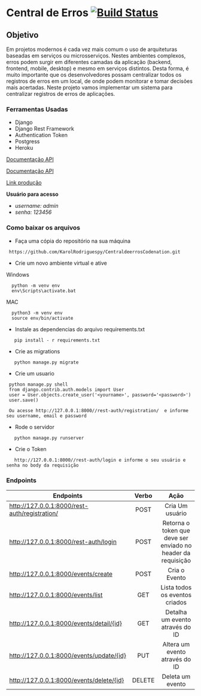 # Central de Erros   [![Build Status](https://travis-ci.com/KarolRodriguespy/CentraldeerrosCodenation.svg?branch=master)](https://travis-ci.com/KarolRodriguespy/CentraldeerrosCodenation)

## Objetivo

Em projetos modernos é cada vez mais comum o uso de arquiteturas baseadas em serviços ou microsserviços. Nestes ambientes complexos, erros podem surgir em diferentes camadas da aplicação (backend, frontend, mobile, desktop) e mesmo em serviços distintos. Desta forma, é muito importante que os desenvolvedores possam centralizar todos os registros de erros em um local, de onde podem monitorar e tomar decisões mais acertadas. Neste projeto vamos implementar um sistema para centralizar registros de erros de aplicações.


### Ferramentas Usadas

* Django
* Django Rest Framework
* Authentication Token
* Postgress
* Heroku


[Documentação API](https://app.swaggerhub.com/apis-docs/KarolRodriguespy/centraldeerros/1.0.0#/)

[Documentação API](https://app.swaggerhub.com/apis-docs/KarolRodriguespy/centraldeerros/1.0.0) 

[Link produção](https://projeto-centraldeerros.herokuapp.com/)

**Usuário para acesso**

-  *username: admin*
- *senha: 123456*




### Como baixar os arquivos

-  Faça uma cópia do repositório na sua máquina
>

     https://github.com/KarolRodriguespy/CentraldeerrosCodenation.git

- Crie um novo ambiente virtual e ative 

Windows
>

      python -m venv env 
      env\Scripts\activate.bat

 MAC
 >

      python3 -m venv env 
      source env/bin/activate
 
 
- Instale as dependencias do arquivo requirements.txt 

 >

       pip install - r requirements.txt
     
      
      
      
-  Crie as migrations

 >

       python manage.py migrate

-  Crie um usuario

 >

     python manage.py shell 
     from django.contrib.auth.models import User   
     user = User.objects.create_user('<yourname>', password='<password>')
     user.save()   
     
     Ou acesse http://127.0.0.1:8000//rest-auth/registration/  e informe seu username, email e password
     
- Rode o servidor 

 >

       python manage.py runserver
       
- Crie o Token

 >

       http://127.0.0.1:8000//rest-auth/login e informe o seu usuário e senha no body da requisição

### Endpoints

| Endpoints | Verbo  |Ação  |
|---|:---:|:---:|
| http://127.0.0.1:8000/rest-auth/registration/ |POST | Cria Um usuário  |
| http://127.0.0.1:8000/rest-auth/login | POST |Retorna o token que deve ser enviado no header da requisição  |
| http://127.0.0.1:8000/events/create  | POST |Cria o Evento  |
| http://127.0.0.1:8000/events/list  | GET| Lista todos os eventos criados |
| http://127.0.0.1:8000/events/detail/{id}| GET | Detalha um evento através do ID  |
| http://127.0.0.1:8000/events/update/{id} |PUT | Altera um evento através do ID  |
| http://127.0.0.1:8000/events/delete/{id} |DELETE | Deleta um evento  |


